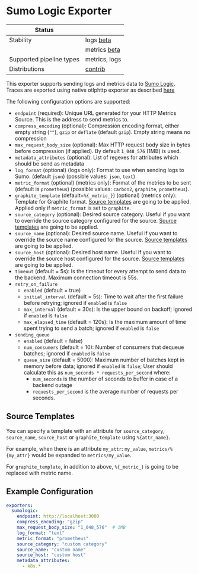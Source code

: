 # Sumo Logic Exporter

<!-- status autogenerated section -->
| Status                   |           |
| ------------------------ |-----------|
| Stability                | logs [beta]   |
|                 | metrics [beta]   |
| Supported pipeline types | metrics, logs   |
| Distributions            | [contrib] |

[beta]: https://github.com/open-telemetry/opentelemetry-collector#beta
[contrib]: https://github.com/open-telemetry/opentelemetry-collector-releases/tree/main/distributions/otelcol-contrib
<!-- end autogenerated section -->

This exporter supports sending logs and metrics data to [Sumo Logic](https://www.sumologic.com/).
Traces are exported using native otlphttp exporter as described
[here](https://help.sumologic.com/Traces/Getting_Started_with_Transaction_Tracing)

The following configuration options are supported:

- `endpoint` (required): Unique URL generated for your HTTP Metrics Source. This is the address to send metrics to.
- `compress_encoding` (optional): Compression encoding format, either empty string (`""`), `gzip` or `deflate` (default `gzip`).
Empty string means no compression
- `max_request_body_size` (optional): Max HTTP request body size in bytes before compression (if applied). By default `1_048_576` (1MB) is used.
- `metadata_attributes` (optional): List of regexes for attributes which should be send as metadata
- `log_format` (optional) (logs only): Format to use when sending logs to Sumo. (default `json`) (possible values: `json`, `text`)
- `metric_format` (optional) (metrics only): Format of the metrics to be sent (default is `prometheus`) (possible values: `carbon2`, `graphite`, `prometheus`).
- `graphite_template` (default=`%{_metric_}`) (optional) (metrics only): Template for Graphite format.
[Source templates](#source-templates) are going to be applied.
Applied only if `metric_format` is set to `graphite`.
- `source_category` (optional): Desired source category. Useful if you want to override the source category configured for the source.
[Source templates](#source-templates) are going to be applied.
- `source_name` (optional): Desired source name. Useful if you want to override the source name configured for the source.
[Source templates](#source-templates) are going to be applied.
- `source_host` (optional): Desired host name. Useful if you want to override the source host configured for the source.
[Source templates](#source-templates) are going to be applied.
- `timeout` (default = 5s): Is the timeout for every attempt to send data to the backend.
Maximum connection timeout is 55s.
- `retry_on_failure`
  - `enabled` (default = true)
  - `initial_interval` (default = 5s): Time to wait after the first failure before retrying; ignored if `enabled` is `false`
  - `max_interval` (default = 30s): Is the upper bound on backoff; ignored if `enabled` is `false`
  - `max_elapsed_time` (default = 120s): Is the maximum amount of time spent trying to send a batch; ignored if `enabled` is `false`
- `sending_queue`
  - `enabled` (default = false)
  - `num_consumers` (default = 10): Number of consumers that dequeue batches; ignored if `enabled` is `false`
  - `queue_size` (default = 5000): Maximum number of batches kept in memory before data; ignored if `enabled` is `false`;
  User should calculate this as `num_seconds * requests_per_second` where:
    - `num_seconds` is the number of seconds to buffer in case of a backend outage
    - `requests_per_second` is the average number of requests per seconds.

## Source Templates

You can specify a template with an attribute for `source_category`, `source_name`, `source_host` or `graphite_template` using `%{attr_name}`.

For example, when there is an attribute `my_attr`: `my_value`, `metrics/%{my_attr}` would be expanded to `metrics/my_value`.

For `graphite_template`, in addition to above, `%{_metric_}` is going to be replaced with metric name.

## Example Configuration

```yaml
exporters:
  sumologic:
    endpoint: http://localhost:3000
    compress_encoding: "gzip"
    max_request_body_size: "1_048_576"  # 1MB
    log_format: "text"
    metric_format: "prometheus"
    source_category: "custom category"
    source_name: "custom name"
    source_host: "custom host"
    metadata_attributes:
      - k8s.*
```
